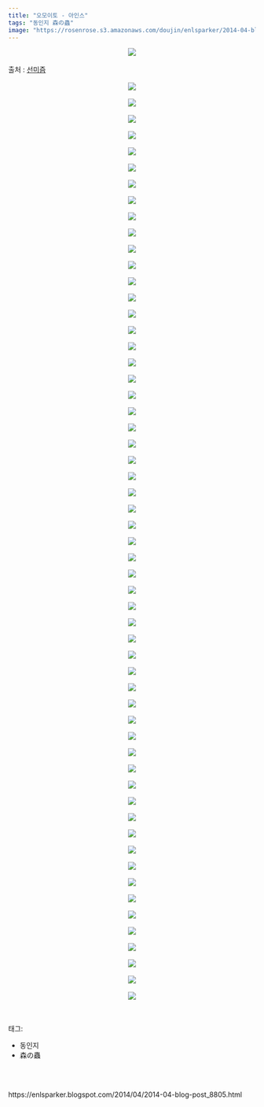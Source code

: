 ```yaml
---
title: "오모이토 - 아인스"
tags: "동인지 森の蟲"
image: "https://rosenrose.s3.amazonaws.com/doujin/enlsparker/2014-04-blog-post_8805/001.jpg"
---
```

<div class="article">
<div class="post-body entry-content" id="post-body-795603761637996291" itemprop="description articleBody">
<div class="separator" style="clear: both; text-align: center;">
<img src="{{ site.imgserver1 }}/enlsparker/2014-04-blog-post_8805/001.jpg"/></div>
<br/>
<a name="more"></a>출처 : <a href="http://sunmism.com/767">선미즘</a><br/>
<br/>
<div class="separator" style="clear: both; text-align: center;">
<img src="{{ site.imgserver1 }}/enlsparker/2014-04-blog-post_8805/002.jpg"/></div>
<br/>
<div class="separator" style="clear: both; text-align: center;">
<img src="{{ site.imgserver1 }}/enlsparker/2014-04-blog-post_8805/003.jpg"/></div>
<br/>
<div class="separator" style="clear: both; text-align: center;">
<img src="{{ site.imgserver1 }}/enlsparker/2014-04-blog-post_8805/004.jpg"/></div>
<br/>
<div class="separator" style="clear: both; text-align: center;">
<img src="{{ site.imgserver1 }}/enlsparker/2014-04-blog-post_8805/005.jpg"/></div>
<br/>
<div class="separator" style="clear: both; text-align: center;">
<img src="{{ site.imgserver1 }}/enlsparker/2014-04-blog-post_8805/006.jpg"/></div>
<br/>
<div class="separator" style="clear: both; text-align: center;">
<img src="{{ site.imgserver1 }}/enlsparker/2014-04-blog-post_8805/007.jpg"/></div>
<br/>
<div class="separator" style="clear: both; text-align: center;">
<img src="{{ site.imgserver1 }}/enlsparker/2014-04-blog-post_8805/008.jpg"/></div>
<br/>
<div class="separator" style="clear: both; text-align: center;">
<img src="{{ site.imgserver1 }}/enlsparker/2014-04-blog-post_8805/009.jpg"/></div>
<br/>
<div class="separator" style="clear: both; text-align: center;">
<img src="{{ site.imgserver1 }}/enlsparker/2014-04-blog-post_8805/010.jpg"/></div>
<br/>
<div class="separator" style="clear: both; text-align: center;">
<img src="{{ site.imgserver1 }}/enlsparker/2014-04-blog-post_8805/011.jpg"/></div>
<br/>
<div class="separator" style="clear: both; text-align: center;">
<img src="{{ site.imgserver1 }}/enlsparker/2014-04-blog-post_8805/012.jpg"/></div>
<br/>
<div class="separator" style="clear: both; text-align: center;">
<img src="{{ site.imgserver1 }}/enlsparker/2014-04-blog-post_8805/013.jpg"/></div>
<br/>
<div class="separator" style="clear: both; text-align: center;">
<img src="{{ site.imgserver1 }}/enlsparker/2014-04-blog-post_8805/014.jpg"/></div>
<br/>
<div class="separator" style="clear: both; text-align: center;">
<img src="{{ site.imgserver1 }}/enlsparker/2014-04-blog-post_8805/015.jpg"/></div>
<br/>
<div class="separator" style="clear: both; text-align: center;">
<img src="{{ site.imgserver1 }}/enlsparker/2014-04-blog-post_8805/016.jpg"/></div>
<br/>
<div class="separator" style="clear: both; text-align: center;">
<img src="{{ site.imgserver1 }}/enlsparker/2014-04-blog-post_8805/017.jpg"/></div>
<br/>
<div class="separator" style="clear: both; text-align: center;">
<img src="{{ site.imgserver1 }}/enlsparker/2014-04-blog-post_8805/018.jpg"/></div>
<br/>
<div class="separator" style="clear: both; text-align: center;">
<img src="{{ site.imgserver1 }}/enlsparker/2014-04-blog-post_8805/019.jpg"/></div>
<br/>
<div class="separator" style="clear: both; text-align: center;">
<img src="{{ site.imgserver1 }}/enlsparker/2014-04-blog-post_8805/020.jpg"/></div>
<br/>
<div class="separator" style="clear: both; text-align: center;">
<img src="{{ site.imgserver1 }}/enlsparker/2014-04-blog-post_8805/021.jpg"/></div>
<br/>
<div class="separator" style="clear: both; text-align: center;">
<img src="{{ site.imgserver1 }}/enlsparker/2014-04-blog-post_8805/022.jpg"/></div>
<br/>
<div class="separator" style="clear: both; text-align: center;">
<img src="{{ site.imgserver1 }}/enlsparker/2014-04-blog-post_8805/023.jpg"/></div>
<br/>
<div class="separator" style="clear: both; text-align: center;">
<img src="{{ site.imgserver1 }}/enlsparker/2014-04-blog-post_8805/024.jpg"/></div>
<br/>
<div class="separator" style="clear: both; text-align: center;">
<img src="{{ site.imgserver1 }}/enlsparker/2014-04-blog-post_8805/025.jpg"/></div>
<br/>
<div class="separator" style="clear: both; text-align: center;">
<img src="{{ site.imgserver1 }}/enlsparker/2014-04-blog-post_8805/026.jpg"/></div>
<br/>
<div class="separator" style="clear: both; text-align: center;">
<img src="{{ site.imgserver1 }}/enlsparker/2014-04-blog-post_8805/027.jpg"/></div>
<br/>
<div class="separator" style="clear: both; text-align: center;">
<img src="{{ site.imgserver1 }}/enlsparker/2014-04-blog-post_8805/028.jpg"/></div>
<br/>
<div class="separator" style="clear: both; text-align: center;">
<img src="{{ site.imgserver1 }}/enlsparker/2014-04-blog-post_8805/029.jpg"/></div>
<br/>
<div class="separator" style="clear: both; text-align: center;">
<img src="{{ site.imgserver1 }}/enlsparker/2014-04-blog-post_8805/030.jpg"/></div>
<br/>
<div class="separator" style="clear: both; text-align: center;">
<img src="{{ site.imgserver1 }}/enlsparker/2014-04-blog-post_8805/031.jpg"/></div>
<br/>
<div class="separator" style="clear: both; text-align: center;">
<img src="{{ site.imgserver1 }}/enlsparker/2014-04-blog-post_8805/032.jpg"/></div>
<br/>
<div class="separator" style="clear: both; text-align: center;">
<img src="{{ site.imgserver1 }}/enlsparker/2014-04-blog-post_8805/033.jpg"/></div>
<br/>
<div class="separator" style="clear: both; text-align: center;">
<img src="{{ site.imgserver1 }}/enlsparker/2014-04-blog-post_8805/034.jpg"/></div>
<br/>
<div class="separator" style="clear: both; text-align: center;">
<img src="{{ site.imgserver1 }}/enlsparker/2014-04-blog-post_8805/035.jpg"/></div>
<br/>
<div class="separator" style="clear: both; text-align: center;">
<img src="{{ site.imgserver1 }}/enlsparker/2014-04-blog-post_8805/036.jpg"/></div>
<br/>
<div class="separator" style="clear: both; text-align: center;">
<img src="{{ site.imgserver1 }}/enlsparker/2014-04-blog-post_8805/037.jpg"/></div>
<br/>
<div class="separator" style="clear: both; text-align: center;">
<img src="{{ site.imgserver1 }}/enlsparker/2014-04-blog-post_8805/038.jpg"/></div>
<br/>
<div class="separator" style="clear: both; text-align: center;">
<img src="{{ site.imgserver1 }}/enlsparker/2014-04-blog-post_8805/039.jpg"/></div>
<br/>
<div class="separator" style="clear: both; text-align: center;">
<img src="{{ site.imgserver1 }}/enlsparker/2014-04-blog-post_8805/040.jpg"/></div>
<br/>
<div class="separator" style="clear: both; text-align: center;">
<img src="{{ site.imgserver1 }}/enlsparker/2014-04-blog-post_8805/041.jpg"/></div>
<br/>
<div class="separator" style="clear: both; text-align: center;">
<img src="{{ site.imgserver1 }}/enlsparker/2014-04-blog-post_8805/042.jpg"/></div>
<br/>
<div class="separator" style="clear: both; text-align: center;">
<img src="{{ site.imgserver1 }}/enlsparker/2014-04-blog-post_8805/043.jpg"/></div>
<br/>
<div class="separator" style="clear: both; text-align: center;">
<img src="{{ site.imgserver1 }}/enlsparker/2014-04-blog-post_8805/044.jpg"/></div>
<br/>
<div class="separator" style="clear: both; text-align: center;">
<img src="{{ site.imgserver1 }}/enlsparker/2014-04-blog-post_8805/045.jpg"/></div>
<br/>
<div class="separator" style="clear: both; text-align: center;">
<img src="{{ site.imgserver1 }}/enlsparker/2014-04-blog-post_8805/046.jpg"/></div>
<br/>
<div class="separator" style="clear: both; text-align: center;">
<img src="{{ site.imgserver1 }}/enlsparker/2014-04-blog-post_8805/047.jpg"/></div>
<br/>
<div class="separator" style="clear: both; text-align: center;">
<img src="{{ site.imgserver1 }}/enlsparker/2014-04-blog-post_8805/048.jpg"/></div>
<br/>
<div class="separator" style="clear: both; text-align: center;">
<img src="{{ site.imgserver1 }}/enlsparker/2014-04-blog-post_8805/049.jpg"/></div>
<br/>
<div class="separator" style="clear: both; text-align: center;">
<img src="{{ site.imgserver1 }}/enlsparker/2014-04-blog-post_8805/050.jpg"/></div>
<br/>
<div class="separator" style="clear: both; text-align: center;">
<img src="{{ site.imgserver1 }}/enlsparker/2014-04-blog-post_8805/051.jpg"/></div>
<br/>
<div class="separator" style="clear: both; text-align: center;">
<img src="{{ site.imgserver1 }}/enlsparker/2014-04-blog-post_8805/052.jpg"/></div>
<br/>
<div class="separator" style="clear: both; text-align: center;">
<img src="{{ site.imgserver1 }}/enlsparker/2014-04-blog-post_8805/053.jpg"/></div>
<br/>
<div class="separator" style="clear: both; text-align: center;">
<img src="{{ site.imgserver1 }}/enlsparker/2014-04-blog-post_8805/054.jpg"/></div>
<br/>
<div class="separator" style="clear: both; text-align: center;">
<img src="{{ site.imgserver1 }}/enlsparker/2014-04-blog-post_8805/055.jpg"/></div>
<br/>
<div class="separator" style="clear: both; text-align: center;">
<img src="{{ site.imgserver1 }}/enlsparker/2014-04-blog-post_8805/056.jpg"/></div>
<br/>
<div class="separator" style="clear: both; text-align: center;">
<img src="{{ site.imgserver1 }}/enlsparker/2014-04-blog-post_8805/057.jpg"/></div>
<br/>
<div class="separator" style="clear: both; text-align: center;">
<img src="{{ site.imgserver1 }}/enlsparker/2014-04-blog-post_8805/058.jpg"/></div>
<br/>
<div style="clear: both;"></div>
</div></div><br/>
<div class="tagTrail">
<p>태그: </p>
<ul>
<li>동인지</li>
<li>森の蟲</li>
</ul>
</div><br/>

<br/>
<p id="refer">https://enlsparker.blogspot.com/2014/04/2014-04-blog-post_8805.html</p>
<br/>

